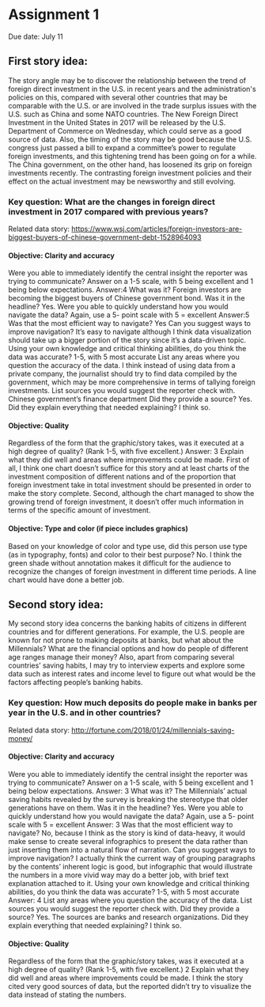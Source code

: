# Assignment 1
Due date: July 11
## First story idea:
The story angle may be to discover the relationship between the trend of foreign direct investment in the U.S. in recent years and the administration's policies on this, compared with several other countries that may be comparable with the U.S. or are involved in the trade surplus issues with the U.S. such as China and some NATO countries. The New Foreign Direct Investment in the United States in 2017 will be released by the U.S. Department of Commerce on Wednesday, which could serve as a good source of data. Also, the timing of the story may be good because the U.S. congress just passed a bill to expand a committee’s power to regulate foreign investments, and this tightening trend has been going on for a while. The China government, on the other hand, has loosened its grip on foreign investments recently. The contrasting foreign investment policies and their effect on the actual investment may be newsworthy and still evolving. 

### Key question: What are the changes in foreign direct investment in 2017 compared with previous years? 
Related data story: https://www.wsj.com/articles/foreign-investors-are-biggest-buyers-of-chinese-government-debt-1528964093

#### Objective: Clarity and accuracy
Were you able to immediately identify the central insight the reporter was trying to communicate? Answer on a 1-5 scale, with 5 being excellent and 1 being below expectations.  Answer:4 
What was it? Foreign investors are becoming the biggest buyers of Chinese government bond. 
Was it in the headline? Yes. 
Were you able to quickly understand how you would navigate the data? Again, use a 5- point scale with 5 = excellent Answer:5 
Was that the most efficient way to navigate? Yes 
Can you suggest ways to improve navigation? It’s easy to navigate although I think data visualization should take up a bigger portion of the story since it’s a data-driven topic. 
Using your own knowledge and critical thinking abilities, do you think the data was accurate? 1-5, with 5 most accurate
List any areas where you question the accuracy of the data. I think instead of using data from a private company, the journalist should try to find data compiled by the government, which may be more comprehensive in terms of tallying foreign investments. 
List sources you would suggest the reporter check with. Chinese government’s finance department 
Did they provide a source? Yes. 
Did they explain everything that needed explaining? I think so. 

#### Objective: Quality
Regardless of the form that the graphic/story takes, was it executed at a high degree of quality? (Rank 1-5, with five excellent.) Answer: 3
Explain what they did well and areas where improvements could be made. First of all, I think one chart doesn’t suffice for this story and at least charts of the investment composition of different nations and of the proportion that foreign investment take in total investment should be presented in order to make the story complete. Second, although the chart managed to show the growing trend of foreign investment, it doesn’t offer much information in terms of the specific amount of investment. 

#### Objective: Type and color (if piece includes graphics)
Based on your knowledge of color and type use, did this person use type (as in typography, fonts) and color to their best purpose? No. I think the green shade without annotation makes it difficult for the audience to recognize the changes of foreign investment in different time periods. A line chart would have done a better job. 

## Second story idea:
My second story idea concerns the banking habits of citizens in different countries and for different generations. For example, the U.S. people are known for not prone to making deposits at banks, but what about the Millennials? What are the financial options and how do people of different age ranges manage their money? Also, apart from comparing several countries’ saving habits, I may try to interview experts and explore some data such as interest rates and income level to figure out what would be the factors affecting people’s banking habits. 

### Key question: How much deposits do people make in banks per year in the U.S. and in other countries? 
Related data story: http://fortune.com/2018/01/24/millennials-saving-money/

#### Objective: Clarity and accuracy
Were you able to immediately identify the central insight the reporter was trying to communicate? Answer on a 1-5 scale, with 5 being excellent and 1 being below expectations.
Answer: 3
What was it? The Millennials’ actual saving habits revealed by the survey is breaking the stereotype that older generations have on them. 
Was it in the headline? Yes. 
Were you able to quickly understand how you would navigate the data? Again, use a 5- point scale with 5 = excellent Answer: 3
Was that the most efficient way to navigate? No, because I think as the story is kind of data-heavy, it would make sense to create several infographics to present the data rather than just inserting them into a natural flow of narration. 
Can you suggest ways to improve navigation? I actually think the current way of grouping paragraphs by the contents’ inherent logic is good, but infographic that would illustrate the numbers in a more vivid way may do a better job, with brief text explanation attached to it. 
Using your own knowledge and critical thinking abilities, do you think the data was accurate? 1-5, with 5 most accurate Answer: 4
List any areas where you question the accuracy of the data.
List sources you would suggest the reporter check with.
Did they provide a source? Yes. The sources are banks and research organizations. 
Did they explain everything that needed explaining? I think so. 

#### Objective: Quality
Regardless of the form that the graphic/story takes, was it executed at a high degree of quality? (Rank 1-5, with five excellent.) 2
Explain what they did well and areas where improvements could be made.  I think the story cited very good sources of data, but the reported didn’t try to visualize the data instead of stating the numbers. 


